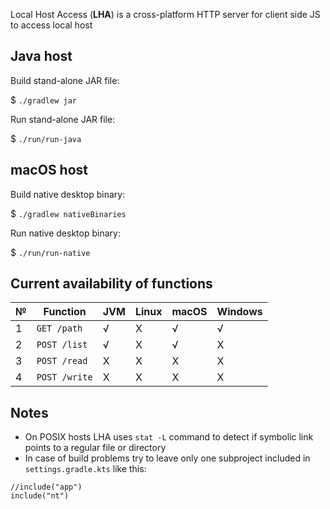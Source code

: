 Local Host Access (**LHA**) is a cross-platform HTTP server
for client side JS to access local host

## Java host

Build stand-alone JAR file:

$ `./gradlew jar`

Run stand-alone JAR file:

$ `./run/run-java`

## macOS host

Build native desktop binary:

$ `./gradlew nativeBinaries`

Run native desktop binary:

$ `./run/run-native`

## Current availability of functions

| № | Function      | JVM | Linux | macOS | Windows |
|---|---            |---  |---    |---    |---      |
| 1 | `GET /path`   | √   | X     | √     | √       |
| 2 | `POST /list`  | √   | X     | √     | X       |
| 3 | `POST /read`  | X   | X     | X     | X       |
| 4 | `POST /write` | X   | X     | X     | X       |

## Notes

* On POSIX hosts LHA uses `stat -L` command to detect if symbolic link points to a regular file or directory
* In case of build problems try to leave only one subproject included in `settings.gradle.kts` like this:

```
//include("app")
include("nt")
```
